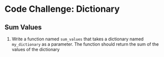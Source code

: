 # Code Challenge: Dictionary

## Sum Values
1. Write a function named ```sum_values``` that takes a dictionary named ```my_dictionary``` as a parameter. The function should return the sum of the values of the dictionary
